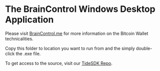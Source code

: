 # The BrainControl Windows Desktop Application

Please visit [BrainControl.me](http://braincontrol.me) for more information on the Bitcoin Wallet technicalities.

Copy this folder to location you want to run from and the simply double-click the .exe file.

To get access to the source, visit our [TideSDK Repo](https://github.com/msmalley/BrainControl/tideSDK).